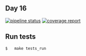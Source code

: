 ## Day 16

[![pipeline status](https://git.emile-lepetit.fr/epitech/tek-2/piscine-cpp/day-16/badges/master/pipeline.svg)](https://git.emile-lepetit.fr/epitech/tek-2/piscine-cpp/day-16/commits/master)
[![coverage report](https://git.emile-lepetit.fr/epitech/tek-2/piscine-cpp/day-16/badges/master/coverage.svg)](https://git.emile-lepetit.fr/epitech/tek-2/piscine-cpp/day-16/commits/master)

## Run tests
```bash
$   make tests_run
```
